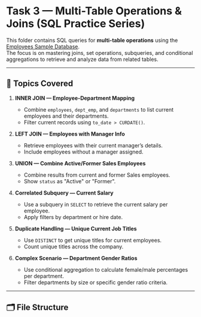# Task 3 — Multi-Table Operations & Joins (SQL Practice Series)

This folder contains SQL queries for **multi-table operations** using the [Employees Sample Database](https://github.com/datacharmer/test_db).  
The focus is on mastering joins, set operations, subqueries, and conditional aggregations to retrieve and analyze data from related tables.

---

## 📂 Topics Covered

1. **INNER JOIN — Employee-Department Mapping**  
   - Combine `employees`, `dept_emp`, and `departments` to list current employees and their departments.
   - Filter current records using `to_date > CURDATE()`.

2. **LEFT JOIN — Employees with Manager Info**  
   - Retrieve employees with their current manager’s details.
   - Include employees without a manager assigned.

3. **UNION — Combine Active/Former Sales Employees**  
   - Combine results from current and former Sales employees.
   - Show `status` as "Active" or "Former".

4. **Correlated Subquery — Current Salary**  
   - Use a subquery in `SELECT` to retrieve the current salary per employee.
   - Apply filters by department or hire date.

5. **Duplicate Handling — Unique Current Job Titles**  
   - Use `DISTINCT` to get unique titles for current employees.
   - Count unique titles across the company.

6. **Complex Scenario — Department Gender Ratios**  
   - Use conditional aggregation to calculate female/male percentages per department.
   - Filter departments by size or specific gender ratio criteria.

---

## 🗂 File Structure

